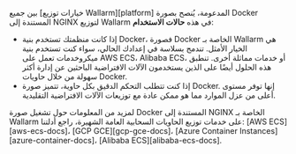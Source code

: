 بين جميع [خيارات توزيع Wallarm][platform] المدعومة، يُنصح بصورة Docker المستندة إلى NGINX لتوزيع Wallarm في هذه **حالات الاستخدام**:

* إذا كانت منظمتك تستخدم بنية Docker، فصورة Docker الخاصة بـ Wallarm هي الخيار الأمثل. تندمج بسلاسة في إعدادك الحالي، سواء كنت تستخدم بنية ميكروخدمات تعمل على AWS ECS، Alibaba ECS، أو خدمات مماثلة أخرى. تنطبق هذه الحلول أيضًا على الذين يستخدمون الآلات الافتراضية الباحثين عن إدارة أكثر سهولة من خلال حاويات Docker.
* إذا كنت تتطلب التحكم الدقيق بكل حاوية، تتميز صورة Docker. إنها توفر مستوى أعلى من عزل الموارد مما هو ممكن عادة مع توزيعات الآلات الافتراضية التقليدية.

لمزيد من المعلومات حول تشغيل صورة Docker المستندة إلى NGINX الخاصة بـ Wallarm على خدمات توزيع الحاويات السحابية العامة الشهيرة، راجع أدلتنا: [AWS ECS][aws-ecs-docs]، [GCP GCE][gcp-gce-docs]، [Azure Container Instances][azure-container-docs]، [Alibaba ECS][alibaba-ecs-docs].